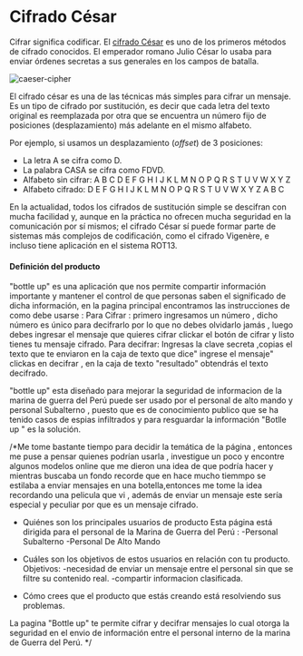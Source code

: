 # Cifrado César

Cifrar significa codificar. El [cifrado César](https://en.wikipedia.org/wiki/Caesar_cipher) es uno de los primeros métodos de cifrado conocidos. El emperador romano Julio César lo usaba para enviar órdenes secretas a sus generales en los campos de batalla.

![caeser-cipher](https://upload.wikimedia.org/wikipedia/commons/thumb/2/2b/Caesar3.svg/2000px-Caesar3.svg.png)

El cifrado césar es una de las técnicas más simples para cifrar un mensaje. Es un tipo de cifrado por sustitución, es decir que cada letra del texto original es reemplazada por otra que se encuentra un número fijo de posiciones (desplazamiento) más adelante en el mismo alfabeto.

Por ejemplo, si usamos un desplazamiento (_offset_) de 3 posiciones:

- La letra A se cifra como D.
- La palabra CASA se cifra como FDVD.
- Alfabeto sin cifrar: A B C D E F G H I J K L M N O P Q R S T U V W X Y Z
- Alfabeto cifrado: D E F G H I J K L M N O P Q R S T U V W X Y Z A B C

En la actualidad, todos los cifrados de sustitución simple se descifran con mucha facilidad y, aunque en la práctica no ofrecen mucha seguridad en la comunicación por sí mismos; el cifrado César sí puede formar parte de sistemas más complejos de codificación, como el cifrado Vigenère, e incluso tiene aplicación en el sistema ROT13.


#### Definición del producto
"bottle up" es una aplicación que nos permite compartir información importante y mantener el control
de que personas saben el significado de dicha información, en la pagina principal encontramos las
instrucciones de como debe usarse :
Para Cifrar :
primero ingresamos un número , dicho número es único para decifrarlo
por lo que no debes olvidarlo jamás , luego debes ingresar el mensaje que quieres cifrar
clickar el botón de cifrar y listo tienes tu mensaje cifrado.
Para decifrar:
Ingresas la clave secreta ,copias el texto que te enviaron en la caja de texto que dice" ingrese el mensaje"
clickas en decifrar , en la caja de texto "resultado" obtendrás el texto decifrado.

"bottle up" esta diseñado para mejorar la seguridad de informacion de la marina de guerra del Perú
puede ser usado por el personal de alto mando y personal Subalterno , puesto que es de conocimiento publico
que se ha tenido casos de espias infiltrados y para resguardar la información "Botlle up " es la solución.



/*Me tome bastante tiempo para decidir la temática de la página , entonces me puse a pensar quienes
podrían usarla , investigue un poco y encontre algunos modelos online que me dieron una idea de que podría hacer
y mientras buscaba un fondo recorde que en hace mucho tiemmpo se estilaba a enviar mensajes en una botella,entonces
me tome la idea recordando una pelicula que vi , además de enviar un mensaje este sería especial y peculiar por que
es un mensaje cifrado.

- Quiénes son los principales usuarios de producto
Esta página está dirigida para el personal de la Marina de Guerra del Perú :
-Personal Subalterno
-Personal De Alto Mando

- Cuáles son los objetivos de estos usuarios en relación con tu producto.
Objetivos:
-necesidad de enviar un mensaje entre el personal sin que se filtre su contenido real.
-compartir informacion clasificada.
- Cómo crees que el producto que estás creando está resolviendo sus problemas.

La pagina "Bottle up" te permite cifrar y decifrar mensajes lo cual otorga la seguridad
en el envio de información entre el personal interno de la marina de Guerra del Perú.
*/
